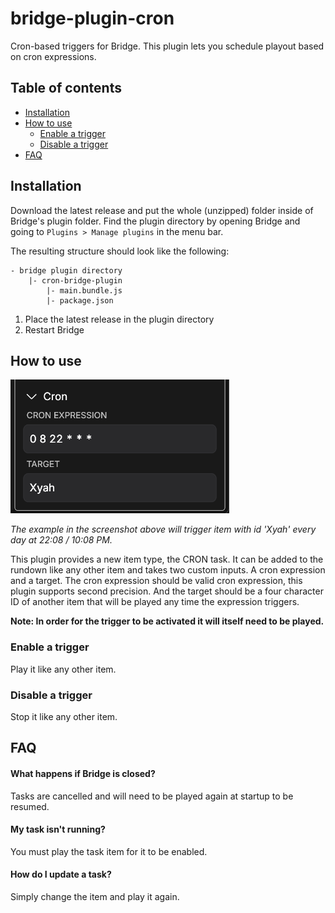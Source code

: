 # bridge-plugin-cron
Cron-based triggers for Bridge. This plugin lets you schedule playout based on cron expressions.

## Table of contents
- [Installation](#installation)
- [How to use](#how-to-use)
  - [Enable a trigger](#enable-a-trigger)
  - [Disable a trigger](#disable-a-trigger)
- [FAQ](#faq)

## Installation
Download the latest release and put the whole (unzipped) folder inside of Bridge's plugin folder. Find the plugin directory by opening Bridge and going to `Plugins > Manage plugins` in the menu bar.

The resulting structure should look like the following:
```
- bridge plugin directory
    |- cron-bridge-plugin
        |- main.bundle.js
        |- package.json
```

1. Place the latest release in the plugin directory
2. Restart Bridge

## How to use

<img src="./media/screenshot.png" width="350px" alt="Screenshot" />

*The example in the screenshot above will trigger item with id 'Xyah' every day at 22:08 / 10:08 PM.*

This plugin provides a new item type, the CRON task. It can be added to the rundown like any other item and takes two custom inputs. A cron expression and a target. The cron expression should be valid cron expression, this plugin supports second precision. And the target should be a four character ID of another item that will be played any time the expression triggers.

**Note: In order for the trigger to be activated it will itself need to be played.**

### Enable a trigger
Play it like any other item.

### Disable a trigger
Stop it like any other item.

## FAQ

#### What happens if Bridge is closed?
Tasks are cancelled and will need to be played again at startup to be resumed.

#### My task isn't running?
You must play the task item for it to be enabled.

#### How do I update a task?
Simply change the item and play it again.
